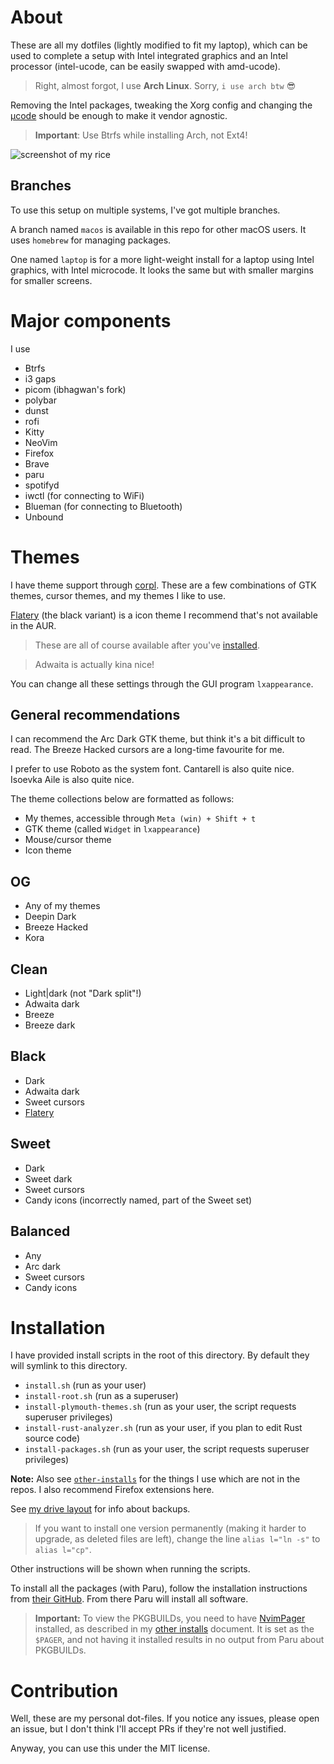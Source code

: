 # About

These are all my dotfiles (lightly modified to fit my laptop), which can be used to complete a setup with Intel integrated graphics and an Intel processor (intel-ucode, can be easily swapped with amd-ucode).

> Right, almost forgot, I use **Arch Linux**. Sorry, `i use arch btw` 😎

Removing the Intel packages, tweaking the Xorg config and changing the [µcode](https://wiki.archlinux.org/index.php/Microcode) should be enough to make it vendor agnostic.

> **Important**: Use Btrfs while installing Arch, not Ext4!

![screenshot of my rice](images/nvim-matrix-neofetch-kvarn.png)

## Branches

To use this setup on multiple systems, I've got multiple branches.

A branch named `macos` is available in this repo for other macOS users. It uses `homebrew` for managing packages.

One named `laptop` is for a more light-weight install for a laptop using Intel graphics, with Intel microcode. It looks the same but with smaller margins for smaller screens.

# Major components

I use
- Btrfs
- i3 gaps
- picom (ibhagwan's fork)
- polybar
- dunst
- rofi
- Kitty
- NeoVim
- Firefox
- Brave
- paru
- spotifyd
- iwctl (for connecting to WiFi)
- Blueman (for connecting to Bluetooth)
- Unbound

# Themes

I have theme support through [corpl](https://github.com/Icelk/iclu/tree/main/corpl).
These are a few combinations of GTK themes, cursor themes, and my themes I like to use.

[Flatery](https://store.kde.org/p/1332404/) (the black variant) is a icon theme I recommend that's not available in the AUR.

> These are all of course available after you've [installed](#installation).

> Adwaita is actually kina nice!

You can change all these settings through the GUI program `lxappearance`.

## General recommendations

I can recommend the Arc Dark GTK theme, but think it's a bit difficult to read.
The Breeze Hacked cursors are a long-time favourite for me.

I prefer to use Roboto as the system font. Cantarell is also quite nice.
Isoevka Aile is also quite nice.

The theme collections below are formatted as follows:

- My themes, accessible through `Meta (win) + Shift + t`
- GTK theme (called `Widget` in `lxappearance`)
- Mouse/cursor theme
- Icon theme

## OG

- Any of my themes
- Deepin Dark
- Breeze Hacked
- Kora

## Clean

- Light|dark (not "Dark split"!)
- Adwaita dark
- Breeze
- Breeze dark

## Black

- Dark
- Adwaita dark
- Sweet cursors
- [Flatery](https://store.kde.org/p/1332404/)

## Sweet

- Dark
- Sweet dark
- Sweet cursors
- Candy icons (incorrectly named, part of the Sweet set)

## Balanced

- Any
- Arc dark
- Sweet cursors
- Candy icons

# Installation

I have provided install scripts in the root of this directory. By default they will symlink to this directory.

- `install.sh` (run as your user)
- `install-root.sh` (run as a superuser)
- `install-plymouth-themes.sh` (run as your user, the script requests superuser privileges)
- `install-rust-analyzer.sh` (run as your user, if you plan to edit Rust source code)
- `install-packages.sh` (run as your user, the script requests superuser privileges)

**Note:** Also see [`other-installs`](other-installs.md) for the things I use which are not in the repos. I also recommend Firefox extensions here.

See [my drive layout](drive-layout.md) for info about backups.

> If you want to install one version permanently (making it harder to upgrade, as deleted files are left), change the line `alias l="ln -s"` to `alias l="cp"`.

Other instructions will be shown when running the scripts.

To install all the packages (with Paru), follow the installation instructions from [their GitHub](https://github.com/Morganamilo/paru). From there Paru will install all software.

> **Important:** To view the PKGBUILDs, you need to have [NvimPager](https://github.com/lucc/nvimpager) installed,
> as described in my [other installs](other-installs.md) document.
> It is set as the `$PAGER`, and not having it installed results in no output from Paru about PKGBUILDs.

# Contribution

Well, these are my personal dot-files. If you notice any issues, please open an issue, but I don't think I'll accept PRs if they're not well justified.

Anyway, you can use this under the MIT license.
